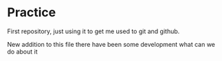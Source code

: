 # Practice
First repository, just using it to get me used to git and github.

New addition to this file
there have been some development what can we do about it

